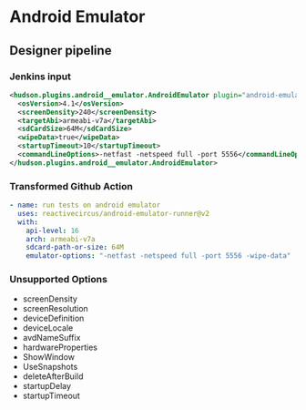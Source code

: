 # Android Emulator

## Designer pipeline

### Jenkins input

```xml
<hudson.plugins.android__emulator.AndroidEmulator plugin="android-emulator@3.1.2">
  <osVersion>4.1</osVersion>
  <screenDensity>240</screenDensity>
  <targetAbi>armeabi-v7a</targetAbi>
  <sdCardSize>64M</sdCardSize>
  <wipeData>true</wipeData>
  <startupTimeout>10</startupTimeout>
  <commandLineOptions>-netfast -netspeed full -port 5556</commandLineOptions>
</hudson.plugins.android__emulator.AndroidEmulator>
```

### Transformed Github Action

```yaml
- name: run tests on android emulator
  uses: reactivecircus/android-emulator-runner@v2
  with:
    api-level: 16
    arch: armeabi-v7a
    sdcard-path-or-size: 64M
    emulator-options: "-netfast -netspeed full -port 5556 -wipe-data"
```

### Unsupported Options

- screenDensity
- screenResolution
- deviceDefinition
- deviceLocale
- avdNameSuffix
- hardwareProperties
- ShowWindow
- UseSnapshots
- deleteAfterBuild
- startupDelay
- startupTimeout
